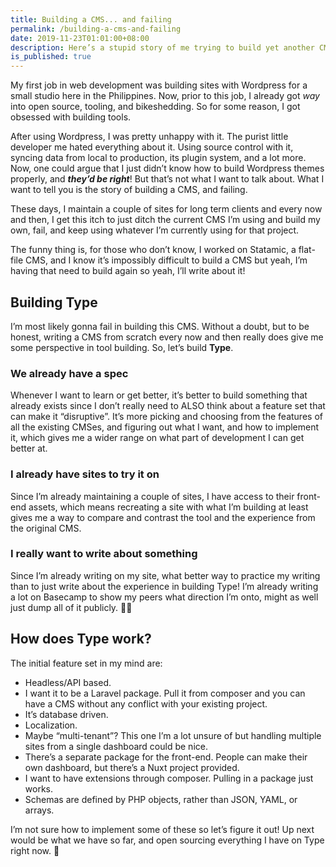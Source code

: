 ```yaml
---
title: Building a CMS... and failing
permalink: /building-a-cms-and-failing
date: 2019-11-23T01:01:00+08:00
description: Here’s a stupid story of me trying to build yet another CMS, why I’m building it, and what I have so far.
is_published: true
---
```


My first job in web development was building sites with Wordpress for a small studio here in the Philippines. Now, prior to this job, I already got *way* into open source, tooling, and bikeshedding. So for some reason, I got obsessed with building tools.

After using Wordpress, I was pretty unhappy with it. The purist little developer me hated everything about it. Using source control with it, syncing data from local to production, its plugin system, and a lot more. Now, one could argue that I just didn’t know how to build Wordpress themes properly, and ***they’d be right***! But that’s not what I want to talk about. What I want to tell you is the story of building a CMS, and failing.

<!-- more -->

These days, I maintain a couple of sites for long term clients and every now and then, I get this itch to just ditch the current CMS I’m using and build my own, fail, and keep using whatever I’m currently using for that project.

The funny thing is, for those who don’t know, I worked on Statamic, a flat-file CMS, and I know it’s impossibly difficult to build a CMS but yeah, I’m having that need to build again so yeah, I’ll write about it!

## Building Type

I’m most likely gonna fail in building this CMS. Without a doubt, but to be honest, writing a CMS from scratch every now and then really does give me some perspective in tool building. So, let’s build **Type**.

### We already have a spec

Whenever I want to learn or get better, it’s better to build something that already exists since I don’t really need to ALSO think about a feature set that can make it “disruptive”. It’s more picking and choosing from the features of all the existing CMSes, and figuring out what I want, and how to implement it, which gives me a wider range on what part of development I can get better at.

### I already have sites to try it on

Since I’m already maintaining a couple of sites, I have access to their front-end assets, which means recreating a site with what I’m building at least gives me a way to compare and contrast the tool and the experience from the original CMS.

### I really want to write about something

Since I’m already writing on my site, what better way to practice my writing than to just write about the experience in building Type! I’m already writing a lot on Basecamp to show my peers what direction I’m onto, might as well just dump all of it publicly. :woman_shrugging:

## How does Type work?

The initial feature set in my mind are:

- Headless/API based.
- I want it to be a Laravel package. Pull it from composer and you can have a CMS without any conflict with your existing project.
- It’s database driven.
- Localization.
- Maybe “multi-tenant”? This one I’m a lot unsure of but handling multiple sites from a single dashboard could be nice.
- There’s a separate package for the front-end. People can make their own dashboard, but there’s a Nuxt project provided.
- I want to have extensions through composer. Pulling in a package just works.
- Schemas are defined by PHP objects, rather than JSON, YAML, or arrays.

I’m not sure how to implement some of these so let’s figure it out! Up next would be what we have so far, and open sourcing everything I have on Type right now. :tada:













